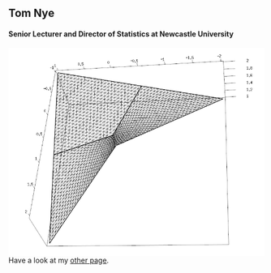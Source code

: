 <link rel="stylesheet" type="text/css" href="/css/main.css">
<meta name="keywords" content="Tom Nye; probability; statistics; Newcastle; geometry; phylogenetics; phylogenetic tree;">

## Tom Nye 
  
#### Senior Lecturer and Director of Statistics at Newcastle University

<img align="right" class="responsive-image" src="LFM3d.png"/>

Have a look at my [other page](test.md).

